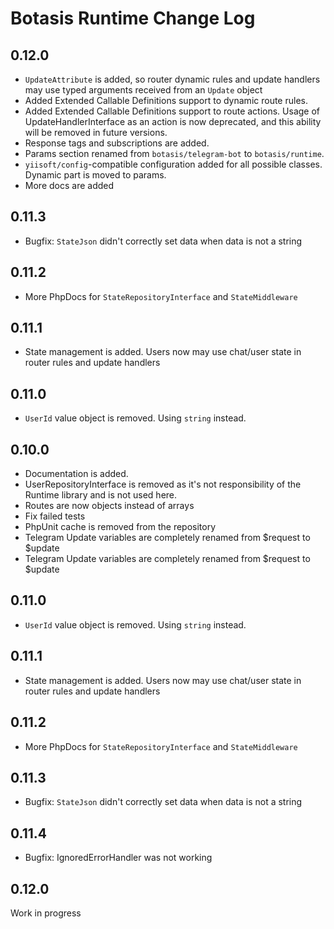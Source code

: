 # Botasis Runtime Change Log

## 0.12.0

- `UpdateAttribute` is added, so router dynamic rules and update handlers may use typed arguments received from an `Update` object
- Added Extended Callable Definitions support to dynamic route rules.
- Added Extended Callable Definitions support to route actions.
  Usage of UpdateHandlerInterface as an action is now deprecated, and this ability will be removed in future versions.
- Response tags and subscriptions are added.
- Params section renamed from `botasis/telegram-bot` to `botasis/runtime`.
- `yiisoft/config`-compatible configuration added for all possible classes. Dynamic part is moved to params.
- More docs are added

## 0.11.3

- Bugfix: `StateJson` didn't correctly set data when data is not a string

## 0.11.2

- More PhpDocs for `StateRepositoryInterface` and `StateMiddleware`

## 0.11.1

- State management is added. Users now may use chat/user state in router rules and update handlers

## 0.11.0

- `UserId` value object is removed. Using `string` instead.

## 0.10.0

- Documentation is added.
- UserRepositoryInterface is removed as it's not responsibility of the Runtime library and is not used here.
- Routes are now objects instead of arrays
- Fix failed tests
- PhpUnit cache is removed from the repository
- Telegram Update variables are completely renamed from $request to $update
- Telegram Update variables are completely renamed from $request to $update 

## 0.11.0

- `UserId` value object is removed. Using `string` instead.

## 0.11.1

- State management is added. Users now may use chat/user state in router rules and update handlers

## 0.11.2 

- More PhpDocs for `StateRepositoryInterface` and `StateMiddleware`

## 0.11.3

- Bugfix: `StateJson` didn't correctly set data when data is not a string

## 0.11.4

- Bugfix: IgnoredErrorHandler was not working

## 0.12.0

Work in progress
